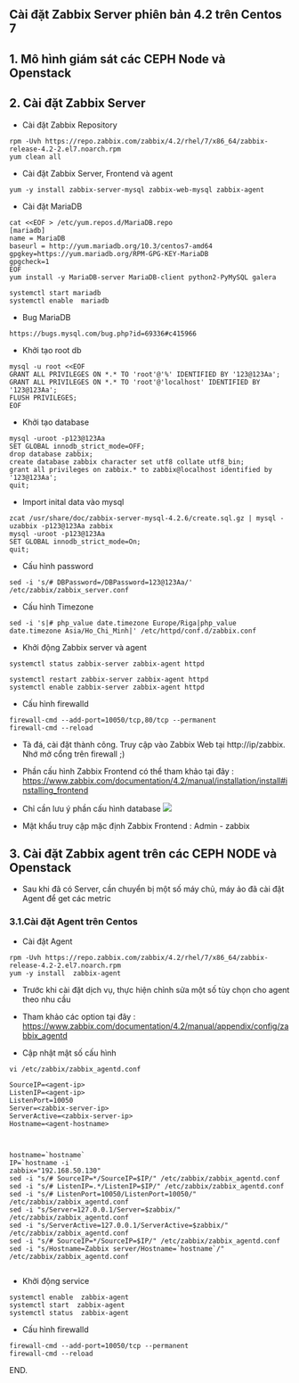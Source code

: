 

## Cài đặt Zabbix Server phiên bản 4.2 trên Centos 7

## 1. Mô hình giám sát các CEPH Node và Openstack 

## 2. Cài đặt Zabbix Server 

- Cài đặt Zabbix Repository
```
rpm -Uvh https://repo.zabbix.com/zabbix/4.2/rhel/7/x86_64/zabbix-release-4.2-2.el7.noarch.rpm
yum clean all
```


- Cài đặt Zabbix Server, Frontend và agent 
```
yum -y install zabbix-server-mysql zabbix-web-mysql zabbix-agent
```

- Cài đặt MariaDB 
```
cat <<EOF > /etc/yum.repos.d/MariaDB.repo
[mariadb]
name = MariaDB
baseurl = http://yum.mariadb.org/10.3/centos7-amd64
gpgkey=https://yum.mariadb.org/RPM-GPG-KEY-MariaDB
gpgcheck=1
EOF
yum install -y MariaDB-server MariaDB-client python2-PyMySQL galera

systemctl start mariadb 
systemctl enable  mariadb 

```

- Bug MariaDB 
```
https://bugs.mysql.com/bug.php?id=69336#c415966
```

- Khởi tạo root db 
```
mysql -u root <<EOF
GRANT ALL PRIVILEGES ON *.* TO 'root'@'%' IDENTIFIED BY '123@123Aa';
GRANT ALL PRIVILEGES ON *.* TO 'root'@'localhost' IDENTIFIED BY '123@123Aa';
FLUSH PRIVILEGES;
EOF
```

- Khởi tạo database 
```
mysql -uroot -p123@123Aa
SET GLOBAL innodb_strict_mode=OFF;
drop database zabbix;
create database zabbix character set utf8 collate utf8_bin;
grant all privileges on zabbix.* to zabbix@localhost identified by '123@123Aa';
quit;
```


- Import inital data vào mysql 
```
zcat /usr/share/doc/zabbix-server-mysql-4.2.6/create.sql.gz | mysql -uzabbix -p123@123Aa zabbix 
mysql -uroot -p123@123Aa
SET GLOBAL innodb_strict_mode=On;
quit;

```

- Cấu hình password 
```
sed -i 's/# DBPassword=/DBPassword=123@123Aa/' /etc/zabbix/zabbix_server.conf
```

- Cấu hình Timezone 
```
sed -i 's|# php_value date.timezone Europe/Riga|php_value date.timezone Asia/Ho_Chi_Minh|' /etc/httpd/conf.d/zabbix.conf
```

- Khởi động Zabbix server và agent 
```
systemctl status zabbix-server zabbix-agent httpd

systemctl restart zabbix-server zabbix-agent httpd
systemctl enable zabbix-server zabbix-agent httpd

```

- Cấu hình firewalld
```
firewall-cmd --add-port=10050/tcp,80/tcp --permanent
firewall-cmd --reload
```

- Tà đá, cài đặt thành công. Truy cập vào Zabbix Web tại http://ip/zabbix. Nhớ mở cổng trên firewall ;)



- Phần cấu hình Zabbix Frontend có thể tham khảo tại đây : https://www.zabbix.com/documentation/4.2/manual/installation/install#installing_frontend

- Chỉ cần lưu ý phần cấu hình database 
![](https://i.imgur.com/KeKm74d.png)

- Mật khẩu truy cập mặc định Zabbix  Frontend : Admin - zabbix


## 3. Cài đặt Zabbix agent trên các CEPH NODE và Openstack

- Sau khi đã có Server, cần chuyển bị một số máy chủ, máy ảo đã cài đặt Agent để get các metric 

### 3.1.Cài đặt Agent trên Centos 


- Cài đặt Agent
```
rpm -Uvh https://repo.zabbix.com/zabbix/4.2/rhel/7/x86_64/zabbix-release-4.2-2.el7.noarch.rpm
yum -y install  zabbix-agent
```

- Trước khi cài đặt dịch vụ, thực hiện chỉnh sửa một số tùy chọn cho agent theo nhu cầu
- Tham khảo các option tại đây : https://www.zabbix.com/documentation/4.2/manual/appendix/config/zabbix_agentd

- Cập nhật mật số cấu hình 
```
vi /etc/zabbix/zabbix_agentd.conf

SourceIP=<agent-ip>
ListenIP=<agent-ip>
ListenPort=10050
Server=<zabbix-server-ip>
ServerActive=<zabbix-server-ip>
Hostname=<agent-hostname>


    
hostname=`hostname`
IP=`hostname -i`
zabbix="192.168.50.130"
sed -i "s/# SourceIP=*/SourceIP=$IP/" /etc/zabbix/zabbix_agentd.conf
sed -i "s/# ListenIP=.*/ListenIP=$IP/" /etc/zabbix/zabbix_agentd.conf
sed -i "s/# ListenPort=10050/ListenPort=10050/" /etc/zabbix/zabbix_agentd.conf
sed -i "s/Server=127.0.0.1/Server=$zabbix/" /etc/zabbix/zabbix_agentd.conf
sed -i "s/ServerActive=127.0.0.1/ServerActive=$zabbix/" /etc/zabbix/zabbix_agentd.conf
sed -i "s/# SourceIP=*/SourceIP=$IP/" /etc/zabbix/zabbix_agentd.conf
sed -i "s/Hostname=Zabbix server/Hostname=`hostname`/" /etc/zabbix/zabbix_agentd.conf


```

- Khởi động service 
```
systemctl enable  zabbix-agent 
systemctl start  zabbix-agent 
systemctl status  zabbix-agent 

```

- Cấu hình firewalld
```
firewall-cmd --add-port=10050/tcp --permanent
firewall-cmd --reload
```

END.